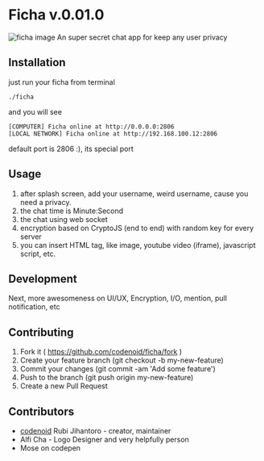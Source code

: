 # Ficha v.0.01.0
![ficha image](https://raw.githubusercontent.com/codenoid/ficha/master/ficha.jpg)
An super secret chat app for keep any user privacy

## Installation
just run your ficha from terminal
```
./ficha
```
and you will see
```
[COMPUTER] Ficha online at http://0.0.0.0:2806
[LOCAL NETWORK] Ficha online at http://192.168.100.12:2806
```
default port is 2806 :), its special port

## Usage

1. after splash screen, add your username, weird username, cause you need a privacy.
2. the chat time is Minute:Second
3. the chat using web socket
4. encryption based on CryptoJS (end to end) with random key for every server
5. you can insert HTML tag, like image, youtube video (iframe), javascript script, etc.

## Development

Next, more awesomeness on UI/UX, Encryption, I/O, mention, pull notification, etc

## Contributing

1. Fork it ( https://github.com/codenoid/ficha/fork )
2. Create your feature branch (git checkout -b my-new-feature)
3. Commit your changes (git commit -am 'Add some feature')
4. Push to the branch (git push origin my-new-feature)
5. Create a new Pull Request

## Contributors

- [codenoid](https://github.com/codenoid) Rubi Jihantoro - creator, maintainer
- Alfi Cha - Logo Designer and very helpfully person
- Mose on codepen
